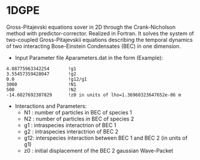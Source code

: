 # 1DGPE
Gross-Pitajevski equations sover in 2D through the Crank-Nicholson method with predictor-corrector. Realized in Fortran. It solves the system of two-coupled Gross-Pitajevskii equations describing the temporal dynamics of two interacting Bose-Einstein Condensates (BEC) in one dimension.

- Input Parameter file Aparameters.dat in the form (Example):
```
4.08775963342254       !g1
3.55457359428047       !g2
0.0                    !g12/g1	
3000                   !N1   
500                    !N2
-14.6027692307829      !z0 in units of lho=1.36960323647652e-06 m
```
- Interactions and Parameters:
	- N1 : number of particles in BEC of species 1
	- N2 : number of particles in BEC of species 2
	- g1 : intraspecies interactrion of BEC 1
	- g2 : intraspecies interactrion of BEC 2
	- g12: interspecies interaction between BEC 1 and BEC 2 (in units of g1)
  - z0 : initial displacement of the BEC 2 gaussian Wave-Packet 
